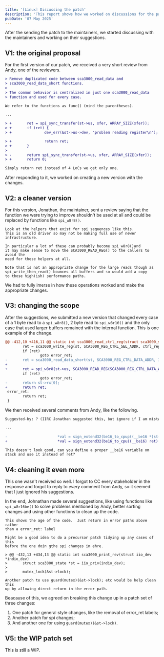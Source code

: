 ```yaml
---
title: '[Linux] Discussing the patch'
description: 'This report shows how we worked on discussions for the patch to the Linux kernel'
pubDate: '07 May 2025'
---
```



After the sending the patch to the maintainers, we started discussing with the maintainers and working on their suggestions.

## V1: the original proposal

For the first version of our patch, we received a very short review from Andy, one of the reviewers.

```diff
> Remove duplicated code between sca3000_read_data and
> sca3000_read_data_short functions.
>
> The common behavior is centralized in just one sca3000_read_data
> function and used for every case.

We refer to the functions as func() (mind the parentheses).

...

> +       ret = spi_sync_transfer(st->us, xfer, ARRAY_SIZE(xfer));
> +       if (ret) {
> +               dev_err(&st->us->dev, "problem reading register\n");

> +               return ret;
> +       }
>
> -       return spi_sync_transfer(st->us, xfer, ARRAY_SIZE(xfer));
> +       return 0;

Simply return ret instead of 4 LoCs we get only one.
```

After responding to it, we worked on creating a new version with the changes.


## V2: a cleaner version

For this version, Jonathan, the maintainer, sent a review saying that the function we were trying to improve shouldn't be used at all and could be replaced by functions like `spi_w8r8()`.

```
Look at the helpers that exist for spi sequences like this.
This is an old driver so may not be making full use of newer infrastructure.

In particular a lot of these can probably become spi_w8r8()and
it may make sense to move the SCA3000_READ_REG() to the callers to avoid the
need for these helpers at all.

Note that is not an appropriate change for the large reads though as
spi_write_then_read() bounces all buffers and so would add a copy
to those high(ish) performance paths.
```

We had to fully imerse in how these operations worked and make the appropriate changes.

## V3: changing the scope

After the suggestions, we submitted a new version that changed every case of a 1 byte read to a `spi_w8r8()`, 2 byte read to `spi_w8r16()` and the only case that used larger buffers remained with the internal function. This is one example of the change.

```diff
@@ -412,10 +416,11 @@ static int sca3000_read_ctrl_reg(struct sca3000_state *st,
        ret = sca3000_write_reg(st, SCA3000_REG_CTRL_SEL_ADDR, ctrl_reg);
        if (ret)
                goto error_ret;
-       ret = sca3000_read_data_short(st, SCA3000_REG_CTRL_DATA_ADDR, 1);
+
+       ret = spi_w8r8(st->us, SCA3000_READ_REG(SCA3000_REG_CTRL_DATA_ADDR));
        if (ret)
                goto error_ret;
-       return st->rx[0];
+       return ret;
 error_ret:
        return ret;
 }
```

We then received several comments from Andy, like the following.

```diff
Suggested-by: ? (IIRC Jonathan suggested this, but ignore if I am mistaken)

...

-                       *val = sign_extend32(be16_to_cpup((__be16 *)st->rx) >>
+                       *val = sign_extend32(be16_to_cpu((__be16) ret) >>

This doesn't look good, can you define a proper __be16 variable on
stack and use it instead of ret?
```

## V4: cleaning it even more

This one wasn't received so well. I forgot to CC every stakeholder in the response and forgot to reply to *every* comment from Andy, so it seemed that I just ignored his suggestions.

In the end, Johnathan made several suggestions, like using functions like `spi_w8r16be()` to solve problems mentioned by Andy, better sorting changes and using other functions to clean up the code.

```
This shows the age of the code.  Just return in error paths above rather
than a error_ret: label

Might be a good idea to do a precursor patch tidying up any cases of this
before the one doin gthe spi changes in ehre.

> @@ -432,13 +434,13 @@ static int sca3000_print_rev(struct iio_dev *indio_dev)
>       struct sca3000_state *st = iio_priv(indio_dev);
> 
>       mutex_lock(&st->lock);

Another patch to use guard(mutex)(&st->lock); etc would be help clean this
up by allowing direct return in the error path.
```

Beacause of this, we agreed on breaking this change up in a patch set of three changes:
1. One patch for general style changes, like the removal of error_ret labels;
2. Another patch for spi changes;
3. And another one for using `guard(mutex)(&st->lock)`.

## V5: the WIP patch set

This is still a WIP.